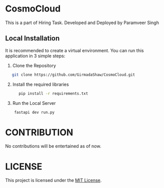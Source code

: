 # **CosmoCloud** 

This is a part of Hiring Task. Developed and Deployed by Paramveer Singh

## Local Installation
It is recommended to create a virtual environment. You can run this application in 3 simple steps:

1. Clone the Repository

```bash
   git clone https://github.com/GirmadaShaw/CosmoCloud.git
```

2. Install the required libraries

```bash      
      pip install -r requirements.txt
```

3. Run the Local Server

```bash
    fastapi dev run.py
```

# CONTRIBUTION 
No contributions will be entertained as of now.

# LICENSE

This project is licensed under the [MIT License](LICENSE).


